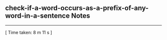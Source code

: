 <h2>check-if-a-word-occurs-as-a-prefix-of-any-word-in-a-sentence Notes</h2><hr>[ Time taken: 8 m 11 s ]